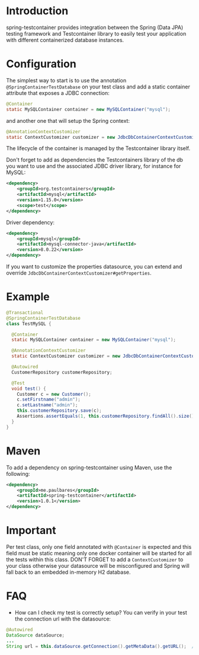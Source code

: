 # Introduction
spring-testcontainer provides integration between the Spring (Data JPA) testing framework and Testcontainer library to 
easily test your application with different containerized database instances. 

# Configuration
The simplest way to start is to use the annotation `@SpringContainerTestDatabase` on your test class and add a static 
container attribute that exposes a JDBC connection:
```java
@Container
static MySQLContainer container = new MySQLContainer("mysql");
```
and another one that will setup the Spring context:
```java
@AnnotationContextCustomizer
static ContextCustomizer customizer = new JdbcDbContainerContextCustomizer(container);
```
The lifecycle of the container is managed by the Testcontainer library itself. 

Don't forget to add as dependencies the Testcontainers library of the db you want to use and the associated JDBC driver library, 
for instance for MySQL:
```xml
<dependency>
    <groupId>org.testcontainers</groupId>
    <artifactId>mysql</artifactId>
    <version>1.15.0</version>
    <scope>test</scope>
</dependency>
```
Driver dependency:
```xml
<dependency>
    <groupId>mysql</groupId>
    <artifactId>mysql-connector-java</artifactId>
    <version>8.0.22</version>
</dependency>
```
If you want to customize the properties datasource, you can extend and override `JdbcDbContainerContextCustomizer#getProperties`.

# Example

```java
@Transactional
@SpringContainerTestDatabase
class TestMySQL {

  @Container
  static MySQLContainer container = new MySQLContainer("mysql");

  @AnnotationContextCustomizer
  static ContextCustomizer customizer = new JdbcDbContainerContextCustomizer(container);

  @Autowired
  CustomerRepository customerRepository;

  @Test
  void test() {
    Customer c = new Customer();
    c.setFirstname("admin");
    c.setLastname("admin");
    this.customerRepository.save(c);
    Assertions.assertEquals(1, this.customerRepository.findAll().size()); // Whatever...
  }
}
```
# Maven

To add a dependency on spring-testcontainer using Maven, use the following:
```xml
<dependency>
    <groupId>me.paulbares</groupId>
    <artifactId>spring-testcontainer</artifactId>
    <version>1.0.1</version>
</dependency>
```
# Important
Per test class, only one field annotated with `@Container` is expected and this field must be static meaning only one docker 
container will be started for all the tests within this class. 
DON'T FORGET to add a `ContextCustomizer` to your class otherwise your datasource will be misconfigured and Spring will fall
back to an embedded in-memory H2 database.

# FAQ
- How can I check my test is correctly setup?
You can verify in your test the connection url with the datasource:
```java
@Autowired
DataSource dataSource;
...
String url = this.dataSource.getConnection().getMetaData().getURL();  // Value is jdbc:mysql://localhost:33349/test for a mysql db.
```
